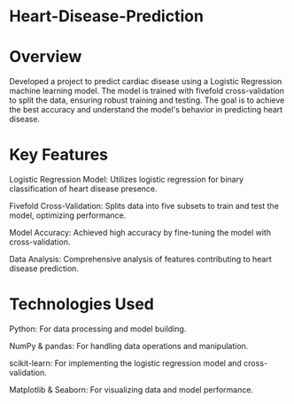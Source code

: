 # Heart-Disease-Prediction

<h1>Overview</h1>

Developed a project to predict cardiac disease using a Logistic Regression machine learning model. The model is trained with fivefold cross-validation to split the data, ensuring robust training and testing. The goal is to achieve the best accuracy and understand the model's behavior in predicting heart disease.

<h1>Key Features</h1>

Logistic Regression Model: Utilizes logistic regression for binary classification of heart disease presence.

Fivefold Cross-Validation: Splits data into five subsets to train and test the model, optimizing performance.

Model Accuracy: Achieved high accuracy by fine-tuning the model with cross-validation.

Data Analysis: Comprehensive analysis of features contributing to heart disease prediction.

<h1>Technologies Used</h1>

Python: For data processing and model building.

NumPy & pandas: For handling data operations and manipulation.

scikit-learn: For implementing the logistic regression model and cross-validation.

Matplotlib & Seaborn: For visualizing data and model performance.
